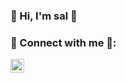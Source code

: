 ### 👋 Hi, I'm sal 👋

### 📱 Connect with me 📱: 

[<img align="left" alt="SALEGUAS | LinkedIn" width="22px" src="http://simpleicon.com/wp-content/uploads/linkedin.png" />][linkedin]


[linkedin]: https://www.linkedin.com/in/saleguas/
